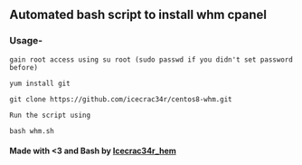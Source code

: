 ## Automated bash script to install whm cpanel 

 ### Usage-
 
`gain root access using su root (sudo passwd if you didn't set password before)` 

`yum install git`

`git clone https://github.com/icecrac34r/centos8-whm.git `

 `Run the script using`

 `bash whm.sh`

 #### Made with <3 and Bash by [Icecrac34r_hem](https://github.com/icecrac34r) ####

